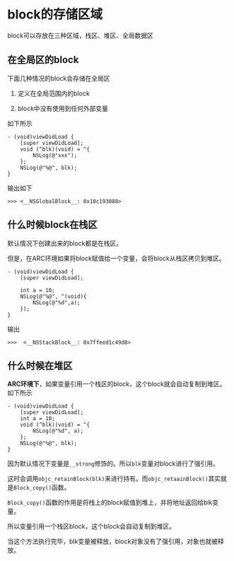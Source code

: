 # block的存储区域

block可以存放在三种区域，栈区、堆区、全局数据区

## 在全局区的block

下面几种情况的block会存储在全局区

1. 定义在全局范围内的block

2. block中没有使用到任何外部变量

如下所示

```
- (void)viewDidLoad {
    [super viewDidLoad];
    void (^blk)(void) = ^{
        NSLog(@"xxx");
    };
    NSLog(@"%@", blk);
}
```

输出如下

```
>>> <__NSGlobalBlock__: 0x10c193088>
```

## 什么时候block在栈区

默认情况下创建出来的block都是在栈区。

但是，在ARC环境如果将block赋值给一个变量，会将block从栈区拷贝到堆区。

```
- (void)viewDidLoad {
    [super viewDidLoad];

    int a = 10;
    NSLog(@"%@", ^(void){
        NSLog(@"%d",a);
    });
}
```

输出

```
>>>  <__NSStackBlock__: 0x7ffeed1c49d8>
```

## 什么时候在堆区

**ARC环境下**，如果变量引用一个栈区的block，这个block就会自动复制到堆区。如下所示

```
- (void)viewDidLoad {
    [super viewDidLoad];
    int a = 10;
    void (^blk)(void) = ^{
        NSLog(@"%d", a);
    };
    NSLog(@"%@", blk);
}
```

因为默认情况下变量是`__strong`修饰的。所以`blk`变量对block进行了强引用。

这时会调用`objc_retainBlock(blk)`来进行持有。而`objc_retaainBlock()`其实就是`Block_copy()`函数。

`Block_copy()`函数的作用是将栈上的block赋值到堆上，并将地址返回给blk变量。

所以变量引用一个栈区block，这个block会自动复制到堆区。

当这个方法执行完毕，blk变量被释放，block对象没有了强引用，对象也就被释放。

